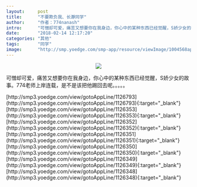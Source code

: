 ```yaml
---
layout:     post
title:      "不要欺负我、长瀞同学"
author:     "作者：774nanash"
intro:      "可憎却可爱，痛苦又想要你在我身边，你心中的某种东西已经觉醒，S娇少女的故事。774老师上岸连载，是不是该把他踢回去呢。。。。。"
date:       "2018-02-14 12:17:20"
categories: "其他"
tags:       "同学"
image:      "http://smp.yoedge.com/smp-app/resource/viewImage/1004568appline.png"
---
```

<div style="text-align: center">
<p><img src="http://smp.yoedge.com/smp-app/resource/viewImage/1004568appline.png"/></p>
</div>
<p class="post-meta">
<span>可憎却可爱，痛苦又想要你在我身边，你心中的某种东西已经觉醒，S娇少女的故事。774老师上岸连载，是不是该把他踢回去呢。。。。。</span>
</p>
[http://smp3.yoedge.com/view/gotoAppLine/1126793](http://smp3.yoedge.com/view/gotoAppLine/1126793){:target="_blank"}
[http://smp3.yoedge.com/view/gotoAppLine/1126353](http://smp3.yoedge.com/view/gotoAppLine/1126353){:target="_blank"}
[http://smp3.yoedge.com/view/gotoAppLine/1126352](http://smp3.yoedge.com/view/gotoAppLine/1126352){:target="_blank"}
[http://smp3.yoedge.com/view/gotoAppLine/1126351](http://smp3.yoedge.com/view/gotoAppLine/1126351){:target="_blank"}
[http://smp3.yoedge.com/view/gotoAppLine/1126350](http://smp3.yoedge.com/view/gotoAppLine/1126350){:target="_blank"}
[http://smp3.yoedge.com/view/gotoAppLine/1126349](http://smp3.yoedge.com/view/gotoAppLine/1126349){:target="_blank"}
[http://smp3.yoedge.com/view/gotoAppLine/1126348](http://smp3.yoedge.com/view/gotoAppLine/1126348){:target="_blank"}


